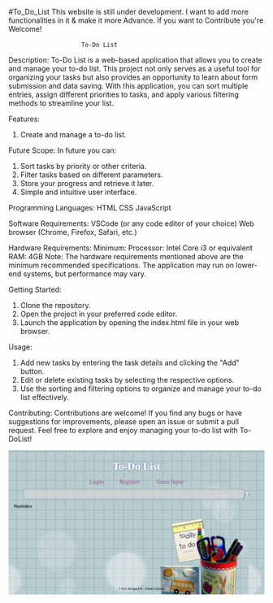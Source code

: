 #To_Do_List
This website is still under development. I want to add more functionalities in it & make it more Advance. If you want to Contribute you're Welcome!

                        To-Do List
Description:
To-Do List is a web-based application that allows you to create and manage your to-do list. This project not only serves as a useful tool for organizing your tasks but also provides an opportunity to learn about form submission and data saving. With this application, you can sort multiple entries, assign different priorities to tasks, and apply various filtering methods to streamline your list.

Features:
1. Create and manage a to-do list.

Future Scope:
In future you can:
1. Sort tasks by priority or other criteria.
2. Filter tasks based on different parameters.
3. Store your progress and retrieve it later.
4. Simple and intuitive user interface.

Programming Languages:
HTML
CSS
JavaScript

Software Requirements:
VSCode (or any code editor of your choice)
Web browser (Chrome, Firefox, Safari, etc.)

Hardware Requirements:
Minimum:
Processor: Intel Core i3 or equivalent
RAM: 4GB
Note: The hardware requirements mentioned above are the minimum recommended specifications. The application may run on lower-end systems, but performance may vary.

Getting Started:
1. Clone the repository.
2. Open the project in your preferred code editor.
3. Launch the application by opening the index.html file in your web browser.

Usage:
1. Add new tasks by entering the task details and clicking the "Add" button.
2. Edit or delete existing tasks by selecting the respective options.
3. Use the sorting and filtering options to organize and manage your to-do list effectively.

Contributing:
Contributions are welcome! If you find any bugs or have suggestions for improvements, please open an issue or submit a pull request.
Feel free to explore and enjoy managing your to-do list with To-DoList!

![ToDo list](/priview.png)
